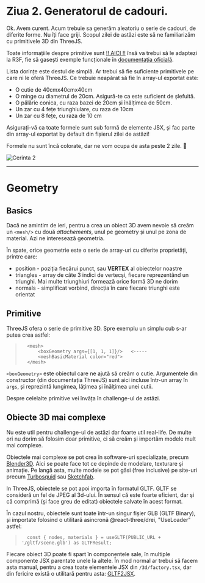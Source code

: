 # Ziua 2. Generatorul de cadouri.

Ok. Avem curent. Acum trebuie sa generăm aleatoriu o serie de cadouri, de diferite forme. Nu îți face griji. Scopul zilei de astăzi este să ne familiarizăm cu primitivele 3D din ThreeJS.

Toate informațiile despre primitive sunt [!! AICI !!](https://threejs.org/docs/#api/en/geometries/BoxGeometry) însă va trebui să le adaptezi la R3F, fie să gasești exemple funcționale în [documentația oficială](https://docs.pmnd.rs/react-three-fiber/getting-started/examples).

Lista dorințe este destul de simplă. Ar trebui să fie suficiente primitivele pe care ni le oferă ThreeJS. Ce trebuie neapărat să fie în array-ul exportat este:

 - O cutie de 40cmx40cmx40cm
 - O minge cu diametrul de 20cm. Asigură-te ca este suficient de șlefuită.
 - O pălărie conica, cu raza bazei de 20cm și înălțimea de 50cm.
 - Un zar cu 4 fețe triunghiulare, cu raza de 10cm
 - Un zar cu 8 fețe, cu raza de 10 cm

Asigurați-vă ca toate formele sunt sub formă de elemente JSX, și fac parte din array-ul exportat by default din fișierul zilei de astăzi!

Formele nu sunt încă colorate, dar ne vom ocupa de asta peste 2 zile. 🦄

![Cerinta 2](https://vr-projects-eu.s3.eu-central-1.amazonaws.com/front-end-ro/c2-cerinta.png)

---

# Geometry

## Basics

Dacă ne amintim de ieri, pentru a crea un obiect 3D avem nevoie să creăm un `<mesh/>` cu două *attachements*, unul pe geometry și unul pe zona de material. Azi ne interesează geometria.

În spate, orice geometrie este o serie de array-uri cu diferite proprietăți, printre care:
- position - poziția fiecărui punct, sau **VERTEX** al obiectelor noastre
- triangles - array de câte 3 indici de vertecși, fiecare reprezentând un triunghi. Mai multe triunghiuri formează orice formă 3D ne dorim
- normals - simplificat vorbind, direcția în care fiecare triunghi este orientat

## Primitive

ThreeJS ofera o serie de primitive 3D. Spre exemplu un simplu cub s-ar putea crea astfel:

>       <mesh>
>           <boxGeometry args={[1, 1, 1]}/>   <-----
>           <meshBasicMaterial color="red">
>       </mesh>

`<boxGeometry>` este obiectul care ne ajută să creăm o cutie. Argumentele din constructor (din documentația ThreeJS) sunt aici incluse într-un array în `args`, și reprezintă lungimea, lățimea și înălțimea unei cutii.

Despre celelalte primitive vei învăța în challenge-ul de astăzi.

## Obiecte 3D mai complexe

Nu este util pentru challenge-ul de astăzi dar foarte util real-life. De multe ori nu dorim să folosim doar primitive, ci să creăm și importăm modele mult mai complexe.

Obiectele mai complexe se pot crea în software-uri specializate, precum [Blender3D](https://www.blender.org/). Aici se poate face tot ce depinde de modelare, texturare și animație. Pe langă asta, multe modele se pot găsi (free inclusive) pe site-uri precum [Turbosquid](https://www.turbosquid.com/) sau [Sketchfab](https://sketchfab.com/feed).

In ThreeJS, obiectele se pot apoi importa în formatul GLTF. GLTF se consideră un fel de JPEG al 3d-ului. În sensul că este foarte eficient, dar și că comprimă (și face greu de editat) obiectele salvate în acest format.

În cazul nostru, obiectele sunt toate într-un singur fișier GLB (GLTF Binary), și importate folosind o utilitară asincronă @react-three/drei, "UseLoader" astfel:

>       const { nodes, materials } = useGLTF(PUBLIC_URL + '/gltf/scene.glb') as GLTFResult;

Fiecare obiect 3D poate fi spart în componentele sale, în multiple componente JSX parentate unele la altele. În mod normal ar trebui să facem asta manual, pentru a crea toate elementele JSX din `/3d/factory.tsx`, dar din fericire există o utilitară pentru asta: [GLTF2JSX](https://github.com/pmndrs/gltfjsx).
